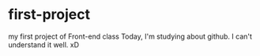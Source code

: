 # first-project
my first project of Front-end class
Today, I'm studying about github. I can't understand it well. xD
